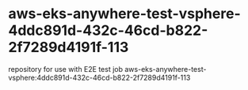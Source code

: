 # aws-eks-anywhere-test-vsphere-4ddc891d-432c-46cd-b822-2f7289d4191f-113
repository for use with E2E test job aws-eks-anywhere-test-vsphere:4ddc891d-432c-46cd-b822-2f7289d4191f-113
